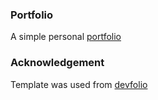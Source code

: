 ### Portfolio
A simple personal [portfolio](http://bendang.in/)


### Acknowledgement
Template was used from [devfolio](https://github.com/mmacneil/devfolio)
